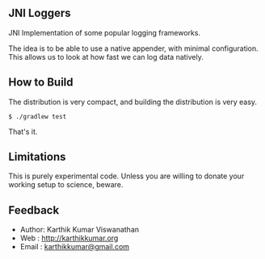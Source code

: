 JNI Loggers
-----------

JNI Implementation of some popular logging frameworks.

The idea is to be able to use a native appender, with minimal
configuration. This allows us to look at how fast we can log data
natively. 

How to Build
------------

The distribution is very compact, and building the distribution is
very easy.

```
$ ./gradlew test
```

That's it.

Limitations
-----------

This is purely experimental code. Unless you are willing to donate
your working setup to science, beware.

Feedback
--------

* Author: Karthik Kumar Viswanathan
* Web   : http://karthikkumar.org
* Email : karthikkumar@gmail.com
